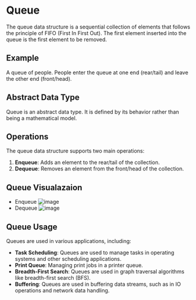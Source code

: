 # Queue

The queue data structure is a sequential collection of elements that follows the principle of FIFO (First In First Out). The first element inserted into the queue is the first element to be removed.

## Example

A queue of people. People enter the queue at one end (rear/tail) and leave the other end (front/head).

## Abstract Data Type

Queue is an abstract data type. It is defined by its behavior rather than being a mathematical model.

## Operations

The queue data structure supports two main operations:
1. **Enqueue**: Adds an element to the rear/tail of the collection.
2. **Dequeue**: Removes an element from the front/head of the collection.

## Queue Visualazaion
- Enqueue
    ![image](https://github.com/user-attachments/assets/108b1494-09d7-4ad4-b641-cd333515b671)
- Dequeue
    ![image](https://github.com/user-attachments/assets/a3b376c0-c1e9-48dc-9469-aab3bfc5d56f)



## Queue Usage

Queues are used in various applications, including:
- **Task Scheduling**: Queues are used to manage tasks in operating systems and other scheduling applications.
- **Print Queue**: Managing print jobs in a printer queue.
- **Breadth-First Search**: Queues are used in graph traversal algorithms like breadth-first search (BFS).
- **Buffering**: Queues are used in buffering data streams, such as in IO operations and network data handling.

